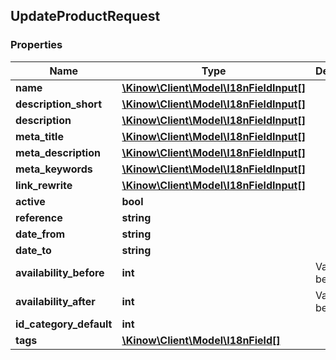 ## UpdateProductRequest

### Properties
Name | Type | Description | Notes
------------ | ------------- | ------------- | -------------
**name** | [**\Kinow\Client\Model\I18nFieldInput[]**](#I18nFieldInput) |  | [optional] 
**description_short** | [**\Kinow\Client\Model\I18nFieldInput[]**](#I18nFieldInput) |  | [optional] 
**description** | [**\Kinow\Client\Model\I18nFieldInput[]**](#I18nFieldInput) |  | [optional] 
**meta_title** | [**\Kinow\Client\Model\I18nFieldInput[]**](#I18nFieldInput) |  | [optional] 
**meta_description** | [**\Kinow\Client\Model\I18nFieldInput[]**](#I18nFieldInput) |  | [optional] 
**meta_keywords** | [**\Kinow\Client\Model\I18nFieldInput[]**](#I18nFieldInput) |  | [optional] 
**link_rewrite** | [**\Kinow\Client\Model\I18nFieldInput[]**](#I18nFieldInput) |  | [optional] 
**active** | **bool** |  | [optional] 
**reference** | **string** |  | [optional] 
**date_from** | **string** |  | [optional] 
**date_to** | **string** |  | [optional] 
**availability_before** | **int** | Value can be 1, 2 or 3 | [optional] 
**availability_after** | **int** | Value can be 1, 2 or 3 | [optional] 
**id_category_default** | **int** |  | [optional] 
**tags** | [**\Kinow\Client\Model\I18nField[]**](#I18nField) |  | [optional] 


